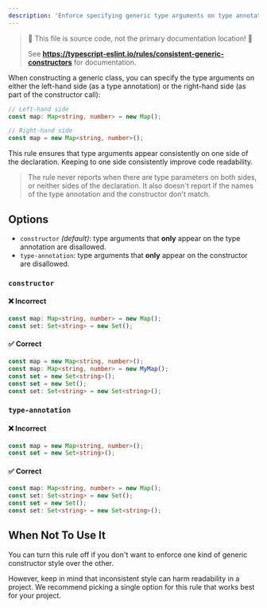 ```yaml
---
description: 'Enforce specifying generic type arguments on type annotation or constructor name of a constructor call.'
---
```


> 🛑 This file is source code, not the primary documentation location! 🛑
>
> See **https://typescript-eslint.io/rules/consistent-generic-constructors** for documentation.

When constructing a generic class, you can specify the type arguments on either the left-hand side (as a type annotation) or the right-hand side (as part of the constructor call):

```ts
// Left-hand side
const map: Map<string, number> = new Map();

// Right-hand side
const map = new Map<string, number>();
```

This rule ensures that type arguments appear consistently on one side of the declaration.
Keeping to one side consistently improve code readability.

> The rule never reports when there are type parameters on both sides, or neither sides of the declaration.
> It also doesn't report if the names of the type annotation and the constructor don't match.

## Options

- `constructor` _(default)_: type arguments that **only** appear on the type annotation are disallowed.
- `type-annotation`: type arguments that **only** appear on the constructor are disallowed.

### `constructor`

<!--tabs-->

#### ❌ Incorrect

```ts option='"constructor"'
const map: Map<string, number> = new Map();
const set: Set<string> = new Set();
```

#### ✅ Correct

```ts option='"constructor"'
const map = new Map<string, number>();
const map: Map<string, number> = new MyMap();
const set = new Set<string>();
const set = new Set();
const set: Set<string> = new Set<string>();
```

### `type-annotation`

<!--tabs-->

#### ❌ Incorrect

```ts option='"type-annotation"'
const map = new Map<string, number>();
const set = new Set<string>();
```

#### ✅ Correct

```ts option='"type-annotation"'
const map: Map<string, number> = new Map();
const set: Set<string> = new Set();
const set = new Set();
const set: Set<string> = new Set<string>();
```

## When Not To Use It

You can turn this rule off if you don't want to enforce one kind of generic constructor style over the other.

However, keep in mind that inconsistent style can harm readability in a project.
We recommend picking a single option for this rule that works best for your project.
